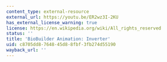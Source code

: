 ```yaml
---
content_type: external-resource
external_url: https://youtu.be/ER2wz3I-2KU
has_external_license_warning: true
license: https://en.wikipedia.org/wiki/All_rights_reserved
status: ''
title: 'BioBuilder Animation: Inverter'
uid: c8705dd8-7648-45d8-8fbf-3fb274d55190
wayback_url: ''
---
```

